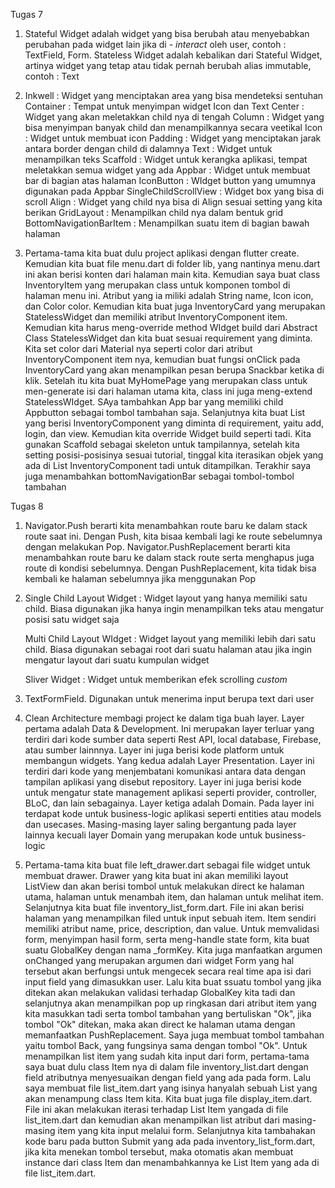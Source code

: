 Tugas 7

1. Stateful Widget adalah widget yang bisa berubah atau menyebabkan perubahan pada widget lain jika di - _interact_ oleh user, contoh : TextField, Form. Stateless Widget adalah kebalikan dari Stateful Widget, artinya widget yang tetap atau tidak pernah berubah alias immutable, contoh : Text

2.  Inkwell                 : Widget yang menciptakan area yang bisa mendeteksi sentuhan
    Container               : Tempat untuk menyimpan widget Icon dan Text
    Center                  : Widget yang akan meletakkan child nya di tengah
    Column                  : Widget yang bisa menyimpan banyak child dan menampilkannya secara veetikal
    Icon                    : Widget untuk membuat icon
    Padding                 : Widget yang menciptakan jarak antara border dengan child di dalamnya
    Text                    : Widget untuk menampilkan teks
    Scaffold                : Widget untuk kerangka aplikasi, tempat meletakkan semua widget yang ada
    Appbar                  : Widget untuk membuat bar di bagian atas halaman
    IconButton              : WIdget button yang umumnya digunakan pada Appbar
    SingleChildScrollView   : Widget box yang bisa di scroll
    Align                   : Widget yang child nya bisa di Align sesuai setting yang kita berikan
    GridLayout              : Menampilkan child nya dalam bentuk grid
    BottomNavigationBarItem : Menampilkan suatu item di bagian bawah halaman

3. Pertama-tama kita buat dulu project aplikasi dengan flutter create. Kemudian kita buat file menu.dart di folder lib, yang nantinya menu.dart ini akan berisi konten dari halaman main kita. Kemudian saya buat class InventoryItem yang merupakan class untuk komponen tombol di halaman menu ini. Atribut yang ia miliki adalah String name, Icon icon, dan Color color. Kemudian kita buat juga InventoryCard yang merupakan StatelessWidget dan memiliki atribut InventoryComponent item. Kemudian kita harus meng-override method WIdget build dari Abstract Class StatelessWidget dan kita buat sesuai requirement yang diminta. Kita set color dari Material nya seperti color dari atribut InventoryComponent item nya, kemudian buat fungsi onClick pada InventoryCard yang akan menampilkan pesan berupa Snackbar ketika di klik. Setelah itu kita buat MyHomePage yang merupakan class untuk men-generate isi dari halaman utama kita, class ini juga meng-extend StatelessWIdget. SAya tambahkan App bar yang memiliki child Appbutton sebagai tombol tambahan saja. Selanjutnya kita buat List yang berisi InventoryComponent yang diminta di requirement, yaitu add, login, dan view. Kemudian kita override Widget build seperti tadi. Kita gunakan Scaffold sebagai skeleton untuk tampilannya, setelah kita setting posisi-posisinya sesuai tutorial, tinggal kita iterasikan objek yang ada di List InventoryComponent tadi untuk ditampilkan. Terakhir saya juga menambahkan bottomNavigationBar sebagai tombol-tombol tambahan

Tugas 8
1. Navigator.Push berarti kita menambahkan route baru ke dalam stack route saat ini. Dengan Push, kita bisaa kembali lagi ke route sebelumnya dengan melakukan Pop. Navigator.PushReplacement berarti kita menambahkan route baru ke dalam stack route serta menghapus juga route di kondisi sebelumnya. Dengan PushReplacement, kita tidak bisa kembali ke halaman sebelumnya jika menggunakan Pop

2.  Single Child Layout Widget  : Widget layout yang hanya memiliki satu child. Biasa digunakan jika hanya ingin menampilkan teks atau mengatur posisi satu widget saja

    Multi Child Layout WIdget   : Widget layout yang memiliki lebih dari satu child. Biasa digunakan sebagai root dari suatu halaman atau jika ingin mengatur layout dari suatu kumpulan widget

    Sliver Widget               : Widget untuk memberikan efek scrolling *custom*

3. TextFormField. Digunakan untuk menerima input berupa text dari user

4. Clean Architecture membagi project ke dalam tiga buah layer. Layer pertama adalah Data & Development. Ini merupakan layer terluar yang terdiri dari kode sumber data seperti Rest API, local database, Firebase, atau sumber lainnnya. Layer ini juga berisi kode platform untuk membangun widgets. Yang kedua adalah Layer Presentation. Layer ini terdiri dari kode yang menjembatani komunikasi antara data dengan tampilan aplikasi yang disebut repository. Layer ini juga berisi kode untuk mengatur state management aplikasi seperti provider, controller, BLoC, dan lain sebagainya. Layer ketiga adalah Domain. Pada layer ini terdapat kode untuk business-logic aplikasi seperti entities atau models dan usecases. Masing-masing layer saling bergantung pada layer lainnya kecuali layer Domain yang merupakan kode untuk business-logic

5. Pertama-tama kita buat file left_drawer.dart sebagai file widget untuk membuat drawer. Drawer yang kita buat ini akan memiliki layout ListView dan akan berisi tombol untuk melakukan direct ke halaman utama, halaman untuk menambah item, dan halaman untuk melihat item. Selanjutnya kita buat file inventory_list_form.dart. File ini akan berisi halaman yang menampilkan filed untuk input sebuah item. Item sendiri memiliki atribut name, price, description, dan value. Untuk memvalidasi form, menyimpan hasil form, serta meng-handle state form, kita buat suatu GlobalKey dengan nama _formKey. Kita juga manfaatkan argumen onChanged yang merupakan argumen dari widget Form yang hal tersebut akan berfungsi untuk mengecek secara real time apa isi dari input field yang dimasukkan user. Lalu kita buat ssuatu tombol yang jika ditekan akan melakukan validasi terhadap GlobalKey kita tadi dan selanjutnya akan menampilkan pop up ringkasan dari atribut item yang kita masukkan tadi serta tombol tambahan yang bertuliskan "Ok", jika tombol "Ok" ditekan, maka akan direct ke halaman utama dengan memanfaatkan PushReplacement. Saya juga membuat tombol tambahan yaitu tombol Back, yang fungsinya sama dengan tombol "Ok". Untuk menampilkan list item yang sudah kita input dari form, pertama-tama saya buat dulu class Item nya di dalam file inventory_list.dart dengan field atributnya menyesuaikan dengan field yang ada pada form. Lalu saya membuat file list_item.dart yang isinya hanyalah sebuah List yang akan menampung class Item kita. Kita buat juga file display_item.dart. File ini akan melakukan iterasi terhadap List Item yangada di file list_item.dart dan kemudian akan menampilkan list atribut dari masing-masing item yang kita input melalui form. Selanjutnya kita tambahakan kode baru pada button Submit yang ada pada inventory_list_form.dart, jika kita menekan tombol tersebut, maka otomatis akan membuat instance dari class Item dan menambahkannya ke List Item yang ada di file list_item.dart.
